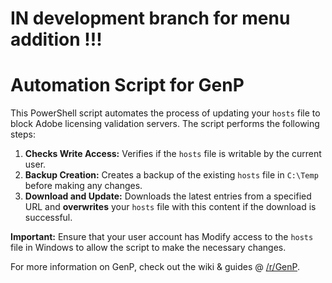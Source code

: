 # IN development branch for menu addition !!!

# Automation Script for GenP

This PowerShell script automates the process of updating your `hosts` file to block Adobe licensing validation servers. The script performs the following steps:

1. **Checks Write Access:** Verifies if the `hosts` file is writable by the current user.
2. **Backup Creation:** Creates a backup of the existing `hosts` file in `C:\Temp` before making any changes.
3. **Download and Update:** Downloads the latest entries from a specified URL and **overwrites** your `hosts` file with this content if the download is successful.

**Important:** Ensure that your user account has Modify access to the `hosts` file in Windows to allow the script to make the necessary changes.

For more information on GenP, check out the wiki & guides @ [/r/GenP](https://www.reddit.com/r/GenP).
